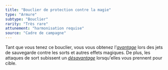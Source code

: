```yaml
---
title: "Bouclier de protection contre la magie"
type: "Armure"
subtype: "Bouclier"
rarity: "Très rare"
attunement: "harmonisation requise"
source: "Cadre de campagne"
---
```

Tant que vous tenez ce bouclier, vous vous obtenez l'[_avantage_](/utiliser-les-caracteristiques#avantage-et-désasavantage) lors des jets de sauvegarde contre les sorts et autres effets magiques. De plus, les attaques de sort subissent un [_désavantage_](/utiliser-les-caracteristiques#avantage-et-désasavantage) lorsqu'elles vous prennent pour cible.
